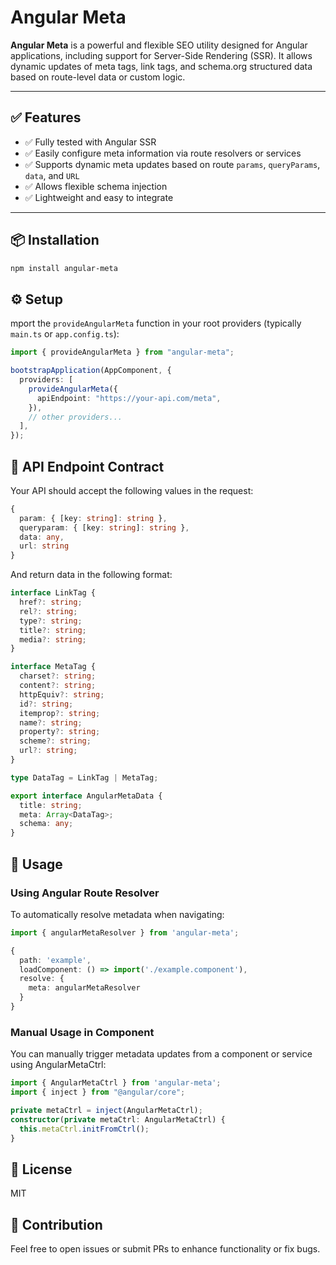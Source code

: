 # Angular Meta

**Angular Meta** is a powerful and flexible SEO utility designed for Angular applications, including support for Server-Side Rendering (SSR). It allows dynamic updates of meta tags, link tags, and schema.org structured data based on route-level data or custom logic.

---

## ✅ Features

- ✅ Fully tested with Angular SSR
- ✅ Easily configure meta information via route resolvers or services
- ✅ Supports dynamic meta updates based on route `params`, `queryParams`, `data`, and `URL`
- ✅ Allows flexible schema injection
- ✅ Lightweight and easy to integrate

---

## 📦 Installation

```bash
npm install angular-meta
```

## ⚙️ Setup

mport the `provideAngularMeta` function in your root providers (typically `main.ts` or `app.config.ts`):

```ts
import { provideAngularMeta } from "angular-meta";

bootstrapApplication(AppComponent, {
  providers: [
    provideAngularMeta({
      apiEndpoint: "https://your-api.com/meta",
    }),
    // other providers...
  ],
});
```

## 🧩 API Endpoint Contract

Your API should accept the following values in the request:

```ts
{
  param: { [key: string]: string },
  queryparam: { [key: string]: string },
  data: any,
  url: string
}
```

And return data in the following format:

```ts
interface LinkTag {
  href?: string;
  rel?: string;
  type?: string;
  title?: string;
  media?: string;
}

interface MetaTag {
  charset?: string;
  content?: string;
  httpEquiv?: string;
  id?: string;
  itemprop?: string;
  name?: string;
  property?: string;
  scheme?: string;
  url?: string;
}

type DataTag = LinkTag | MetaTag;

export interface AngularMetaData {
  title: string;
  meta: Array<DataTag>;
  schema: any;
}
```

## 🚀 Usage

### Using Angular Route Resolver

To automatically resolve metadata when navigating:

```ts
import { angularMetaResolver } from 'angular-meta';

{
  path: 'example',
  loadComponent: () => import('./example.component'),
  resolve: {
    meta: angularMetaResolver
  }
}
```

### Manual Usage in Component

You can manually trigger metadata updates from a component or service using AngularMetaCtrl:

```ts
import { AngularMetaCtrl } from 'angular-meta';
import { inject } from "@angular/core";

private metaCtrl = inject(AngularMetaCtrl);
constructor(private metaCtrl: AngularMetaCtrl) {
  this.metaCtrl.initFromCtrl();
}
```

## 📄 License

MIT

## 🙌 Contribution

Feel free to open issues or submit PRs to enhance functionality or fix bugs.
